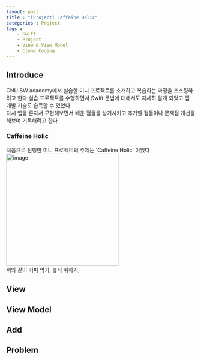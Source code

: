 ```yaml
---
layout: post
title : "[Project] Caffeine Holic"
categories : Project
tags : 
    - Swift
    - Project
    - View & View Model
    - Clone Coding
---
```


## Introduce
CNU SW academy에서 실습한 미니 프로젝트를 소개하고 복습하는 과정을 포스팅하려고 한다 
실습 프로젝트를 수행하면서 Swift 문법에 대해서도 자세히 알게 되었고 앱 개발 기술도 습득할 수 있었다  
다시 앱을 혼자서 구현해보면서 배운 점들을 상기시키고 추가할 점들이나 문제점 개선을 해보며 기록해려고 한다   

### Caffeine Holic
처음으로 진행한 미니 프로젝트의 주제는 'Caffeine Holic' 이었다   
<img width="299" alt="image" src="https://user-images.githubusercontent.com/110437548/213984080-945a7dab-3bdb-418f-b097-e8c80c28890b.png">   
위와 같이 커피 먹기, 휴식 취하기, 
## View
## View Model
## Add
## Problem
